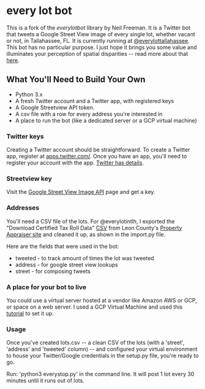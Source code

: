 # every lot bot 

This is a fork of the *everylotbot* library by Neil Freeman. It is a Twitter bot that tweets a Google Street View image of every single lot, whether vacant or not, in Tallahassee, FL. It is currently running at [@everylottallahassee](https://twitter.com/everylotinTLH). This bot has no particular purpose. I just hope it brings you some value and illuminates your perception of spatial disparities -- read more about that [here](http://fakeisthenewreal.org/everylot/).

## What You'll Need to Build Your Own

* Python 3.x
* A fresh Twitter account and a Twitter app, with registered keys
* A Google Streetview API token.
* A csv file with a row for every address you're interested in
* A place to run the bot (like a dedicated server or a GCP virtual machine)

### Twitter keys

Creating a Twitter account should be straightforward. To create a Twitter app, register at [apps.twitter.com/](http://apps.twitter.com/). Once you have an app, you'll need to register your account with the app. [Twitter has details](https://dev.twitter.com/oauth/overview/application-owner-access-tokens).

### Streetview key

Visit the [Google Street View Image API](https://developers.google.com/maps/documentation/streetview/) page and get a key.

### Addresses

You'll need a CSV file of the lots. For @everylotintlh, I exported the "Download Certified Tax Roll Data" [CSV](https://www.leonpa.org/_dnn/Downloads/Downloads-Page) from Leon County's [Property Appraiser site](https://www.leonpa.org/_dnn/) and cleaned it up, as shown in the import.py file. 

Here are the fields that were used in the bot:
* tweeted - to track amount of times the lot was tweeted
* address - for google street view lookups
* street - for composing tweets

### A place for your bot to live

You could use a virtual server hosted at a vendor like Amazon AWS or GCP, or space on a web server. I used a GCP Virtual Machine and used this [tutorial](https://www.youtube.com/watch?v=2d5LzJNj46w) to set it up. 

### Usage
Once you've created lots.csv -- a clean CSV of the lots (with a 'street', 'address' and 'tweeted' column) -- and configured your virtual environment to house your Twitter/Google credentials in the setup.py file, you're ready to go. 

Run: 
'python3 everystop.py' in the command line. It will post 1 lot every 30 minutes until it runs out of lots.
